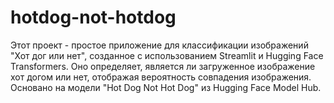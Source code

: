 # hotdog-not-hotdog
Этот проект - простое приложение для классификации изображений "Хот дог или нет", созданное с использованием Streamlit и Hugging Face Transformers. Оно определяет, является ли загруженное изображение хот догом или нет, отображая вероятность совпадения изображения. Основано на модели "Hot Dog Not Hot Dog" из Hugging Face Model Hub.
